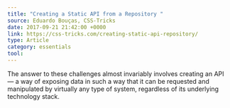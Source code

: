 ```yaml
---
title: "Creating a Static API from a Repository "
source: Eduardo Bouças, CSS-Tricks
date: 2017-09-21 21:42:00 +0000
link: https://css-tricks.com/creating-static-api-repository/
type: Article
category: essentials
tool:
---
```

The answer to these challenges almost invariably involves creating an API — a way of exposing data in such a way that it can be requested and manipulated by virtually any type of system, regardless of its underlying technology stack. 





